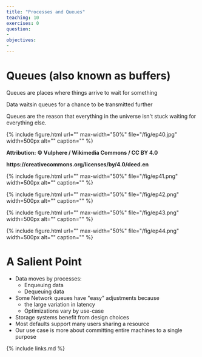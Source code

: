```yaml
---
title: "Processes and Queues"
teaching: 10
exercises: 0
question:
-
objectives:
-
---
```


# Queues (also known as buffers)

Queues are places where things arrive to wait for something

Data waitsin queues for a chance to be transmitted further

Queues are the reason that everything in the universe isn't stuck waiting for everything else\.

{% include figure.html url="" max-width="50%"
   file="/fig/ep40.jpg" width=500px alt="" caption="" %}

<span style="color:#202122"> __Attribution:__ </span>  <span style="color:#202122"> __© Vulphere / Wikimedia Commons / CC BY 4\.0__ </span>

<span style="color:#202122"> __https://creativecommons\.org/licenses/by/4\.0/deed\.en__ </span>

{% include figure.html url="" max-width="50%"
   file="/fig/ep41.png" width=500px alt="" caption="" %}

{% include figure.html url="" max-width="50%"
   file="/fig/ep42.png" width=500px alt="" caption="" %}

{% include figure.html url="" max-width="50%"
   file="/fig/ep43.png" width=500px alt="" caption="" %}

{% include figure.html url="" max-width="50%"
   file="/fig/ep44.png" width=500px alt="" caption="" %}

# A Salient Point

* Data moves by processes:
  * Enqueuing data
  * Dequeuing data
* Some Network queues have "easy" adjustments because
  * the large variation in latency
  * Optimizations vary by use\-case
* Storage systems benefit from design choices
* Most defaults support many users sharing a resource
* Our use case is more about committing entire machines to a single purpose

{% include links.md %}
